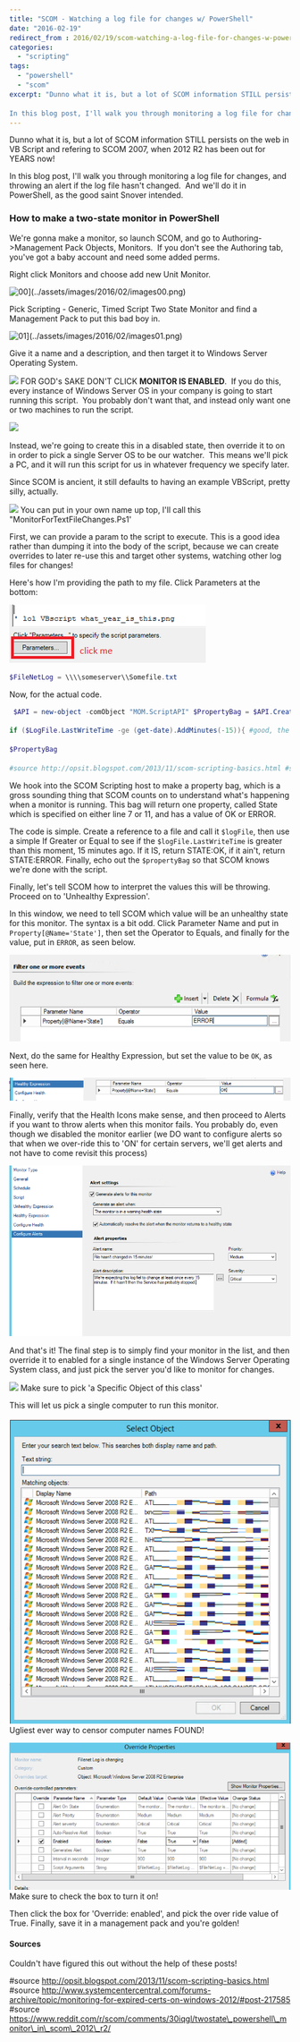 ```yaml
---
title: "SCOM - Watching a log file for changes w/ PowerShell"
date: "2016-02-19"
redirect_from : 2016/02/19/scom-watching-a-log-file-for-changes-w-powershell
categories: 
  - "scripting"
tags: 
  - "powershell"
  - "scom"
excerpt: "Dunno what it is, but a lot of SCOM information STILL persists on the web in VB Script and refering to SCOM 2007, when 2012 R2 has been out for YEARS now!

In this blog post, I'll walk you through monitoring a log file for changes, and throwing an alert if the log file hasn't changed.  And we'll do it in PowerShell, as the good saint Snover intended."
---
```


Dunno what it is, but a lot of SCOM information STILL persists on the web in VB Script and refering to SCOM 2007, when 2012 R2 has been out for YEARS now!

In this blog post, I'll walk you through monitoring a log file for changes, and throwing an alert if the log file hasn't changed.  And we'll do it in PowerShell, as the good saint Snover intended.

### How to make a two-state monitor in PowerShell

We're gonna make a monitor, so launch SCOM, and go to Authoring->Management Pack Objects, Monitors.  If you don't see the Authoring tab, you've got a baby account and need some added perms.

Right click Monitors and choose add new Unit Monitor.

![00](images/00.png)](../assets/images/2016/02/images00.png)

Pick Scripting - Generic, Timed Script Two State Monitor and find a Management Pack to put this bad boy in.

![01](https://foxdeploy.files.wordpress.com/2016/02/01.png?w=440)](../assets/images/2016/02/images01.png)

Give it a name and a description, and then target it to Windows Server Operating System.

![](../assets/images/2016/02/images02.png) FOR GOD's SAKE DON'T CLICK **MONITOR IS ENABLED**.  If you do this, every instance of Windows Server OS in your company is going to start running this script.  You probably don't want that, and instead only want one or two machines to run the script.

![](../assets/images/2016/02/images03.png)

Instead, we're going to create this in a disabled state, then override it to on in order to pick a single Server OS to be our watcher.  This means we'll pick a PC, and it will run this script for us in whatever frequency we specify later.

Since SCOM is ancient, it still defaults to having an example VBScript, pretty silly, actually.

![](../assets/images/2016/02/images04.png) You can put in your own name up top, I'll call this "MonitorForTextFileChanges.Ps1'

First, we can provide a param to the script to execute. This is a good idea rather than dumping it into the body of the script, because we can create overrides to later re-use this and target other systems, watching other log files for changes!

Here's how I'm providing the path to my file. Click Parameters at the bottom:

![](../assets/images/2016/02/images/05.png)

```powershell
$FileNetLog = \\\\someserver\\Somefile.txt
```

Now, for the actual code.

```powershell
 $API = new-object -comObject "MOM.ScriptAPI" $PropertyBag = $API.CreatePropertyBag() $LogFile = get-item $FileNetLog

if ($LogFile.LastWriteTime -ge (get-date).AddMinutes(-15)){ #good, the file has changed, lets emit a positive object $PropertyBag.addValue("State", "OK") } else{ #no is good, the file hasn't changed, let's emit a fail $PropertyBag.addValue("State", "ERROR") }

$PropertyBag

#source http://opsit.blogspot.com/2013/11/scom-scripting-basics.html #source http://www.systemcentercentral.com/forums-archive/topic/monitoring-for-expired-certs-on-windows-2012/#post-217585 #source https://www.reddit.com/r/scom/comments/30iqgl/twostate\_powershell\_monitor\_in\_scom\_2012\_r2/ 
```

We hook into the SCOM Scripting host to make a property bag, which is a gross sounding thing that SCOM counts on to understand what's happening when a monitor is running. This bag will return one property, called State which is specified on either line 7 or 11, and has a value of OK or ERROR.

The code is simple. Create a reference to a file and call it `$logFile`, then use a simple If Greater or Equal to see if the `$logFile.LastWriteTime` is greater than this moment, 15 minutes ago. If it IS, return STATE:OK, if it ain't, return STATE:ERROR. Finally, echo out the `$propertyBag` so that SCOM knows we're done with the script.

Finally, let's tell SCOM how to interpret the values this will be throwing. Proceed on to 'Unhealthy Expression'.

In this window, we need to tell SCOM which value will be an unhealthy state for this monitor. The syntax is a bit odd. Click Parameter Name and put in `Property[@Name='State']`, then set the Operator to Equals, and finally for the value, put in `ERROR`, as seen below.

![](../assets/images/2016/02/images/06.png)

Next, do the same for Healthy Expression, but set the value to be `OK`, as seen here.

![](../assets/images/2016/02/images/07.png)

Finally, verify that the Health Icons make sense, and then proceed to Alerts if you want to throw alerts when this monitor fails. You probably do, even though we disabled the monitor earlier (we DO want to configure alerts so that when we over-ride this to 'ON' for certain servers, we'll get alerts and not have to come revisit this process)

![](../assets/images/2016/02/images/08.png)

And that's it! The final step is to simply find your monitor in the list, and then override it to enabled for a single instance of the Windows Server Operating System class, and just pick the server you'd like to monitor for changes.

![](../assets/images/2016/02/images09.png) Make sure to pick 'a Specific Object of this class'

This will let us pick a single computer to run this monitor.

![](../assets/images/2016/02/images/10.png) Ugliest ever way to censor computer names FOUND!

![](../assets/images/2016/02/images/11.png) Make sure to check the box to turn it on!

Then click the box for 'Override: enabled', and pick the over ride value of True. Finally, save it in a management pack and you're golden!

#### Sources

Couldn't have figured this out without the help of these posts!

#source http://opsit.blogspot.com/2013/11/scom-scripting-basics.html #source http://www.systemcentercentral.com/forums-archive/topic/monitoring-for-expired-certs-on-windows-2012/#post-217585 #source https://www.reddit.com/r/scom/comments/30iqgl/twostate\_powershell\_monitor\_in\_scom\_2012\_r2/
